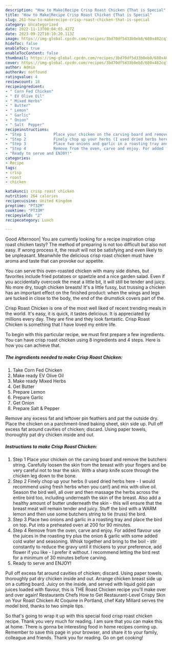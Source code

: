 ```yaml
---
description: "How to Make|Recipe Crisp Roast Chicken {That is Special"
title: "How to Make|Recipe Crisp Roast Chicken {That is Special"
slug: 261-how-to-makerecipe-crisp-roast-chicken-that-is-special
category: Uncategorized
date: 2022-11-13T00:04:03.427Z
date: 2023-09-22T18:10:20.113Z
image: https://img-global.cpcdn.com/recipes/3bd70df5d33b0eb8/680x482cq70/crisp-roast-chicken-recipe-main-photo.jpg
hideToc: false
enableToc: true
enableTocContent: false
thumbnail: https://img-global.cpcdn.com/recipes/3bd70df5d33b0eb8/680x482cq70/crisp-roast-chicken-recipe-main-photo.jpg
cover: https://img-global.cpcdn.com/recipes/3bd70df5d33b0eb8/680x482cq70/crisp-roast-chicken-recipe-main-photo.jpg
author: Admin
authorAv: notfound
ratingvalue: 4
reviewcount: 18
recipeingredient:
- " Corn Fed Chicken"
- " EV Olive Oil"
- " Mixed Herbs"
- " Butter"
- " Lemon"
- " Garlic"
- " Onion"
- " Salt  Pepper"
recipeinstructions:
- "Step 1            Place your chicken on the carving board and remove the butchers string. Carefully loosen the skin from the breast with your fingers and be very careful not to tear the skin. With a sharp knife score through the chicken leg down to the bone."
- "Step 2            Finely chop up your herbs (I used dried herbs here - I would recommend using fresh herbs when you can!) and mix with olive oil. Season the bird well, all over and then massage the herbs across the entire bird too, including underneath the skin of the breast. Also add a healthy amount of butter underneath the skin - this will ensure that the breast meat will remain tender and juicy. Stuff the bird with a WARM lemon and then use some butchers string to tie (truss) the bird."
- "Step 3            Place two onions and garlic in a roasting tray and place the bird on top. Put into a preheated oven at 200 for 90 minutes."
- "Step 4            Remove from the oven, carve and enjoy. For added flavour use the juices in the roasting try plus the onion &amp; garlic with some added cold water and seasoning. Whisk together and bring to the boil - stir constantly to reduce the gravy until it thickens to your preference, add flower if you like - I prefer it without. I recommend letting the bird rest for a minimum of 30 minutes before carving."
- "Ready to serve and ENJOY!"
categories:
- Recipe
tags:
- crisp
- roast
- chicken

katakunci: crisp roast chicken 
nutrition: 264 calories
recipecuisine: United Kingdom
preptime: "PT32M"
cooktime: "PT33M"
recipeyield: "2"
recipecategory: Lunch

---
```



Good Afternoon| You are currently looking for a recipe inspiration crisp roast chicken tasty? The method of preparing is not too difficult but also not easy. If wrong process it, the result will not be satisfying and even likely to be unpleasant. Meanwhile the delicious crisp roast chicken must have aroma and taste that can provoke our appetite.





You can serve this oven-roasted chicken with many side dishes, but favorites include fried potatoes or spaetzle and a nice garden salad. Even if you accidentally overcook the meat a little bit, it will still be tender and juicy. No more dry, tough chicken breasts! It&#39;s a little fussy, but trussing a chicken has an important effect on the finished product: when the wings and legs are tucked in close to the body, the end of the drumstick covers part of the.

Crisp Roast Chicken is one of the most well liked of recent trending meals in the world. It's easy, it is quick, it tastes delicious. It is appreciated by millions every day. They are fine and they look fantastic. Crisp Roast Chicken is something that I have loved my entire life.


To begin with this particular recipe, we must first prepare a few ingredients. You can have crisp roast chicken using 8 ingredients and 4 steps. Here is how you can achieve that.

<!--inarticleads1-->

##### The ingredients needed to make Crisp Roast Chicken:

1. Take  Corn Fed Chicken
1. Make ready  EV Olive Oil
1. Make ready  Mixed Herbs
1. Get  Butter
1. Prepare  Lemon
1. Prepare  Garlic
1. Get  Onion
1. Prepare  Salt &amp; Pepper


Remove any excess fat and leftover pin feathers and pat the outside dry. Place the chicken on a parchment-lined baking sheet, skin side up. Pull off excess fat around cavities of chicken; discard. Using paper towels, thoroughly pat dry chicken inside and out. 

<!--inarticleads2-->

##### Instructions to make Crisp Roast Chicken:

1. Step 1            Place your chicken on the carving board and remove the butchers string. Carefully loosen the skin from the breast with your fingers and be very careful not to tear the skin. With a sharp knife score through the chicken leg down to the bone.
1. Step 2            Finely chop up your herbs (I used dried herbs here - I would recommend using fresh herbs when you can!) and mix with olive oil. Season the bird well, all over and then massage the herbs across the entire bird too, including underneath the skin of the breast. Also add a healthy amount of butter underneath the skin - this will ensure that the breast meat will remain tender and juicy. Stuff the bird with a WARM lemon and then use some butchers string to tie (truss) the bird.
1. Step 3            Place two onions and garlic in a roasting tray and place the bird on top. Put into a preheated oven at 200 for 90 minutes.
1. Step 4            Remove from the oven, carve and enjoy. For added flavour use the juices in the roasting try plus the onion &amp; garlic with some added cold water and seasoning. Whisk together and bring to the boil - stir constantly to reduce the gravy until it thickens to your preference, add flower if you like - I prefer it without. I recommend letting the bird rest for a minimum of 30 minutes before carving.
1. Ready to serve and ENJOY!

Pull off excess fat around cavities of chicken; discard. Using paper towels, thoroughly pat dry chicken inside and out. Arrange chicken breast side up on a cutting board. Juicy on the inside, and served with liquid gold pan juices loaded with flavour, this is THE Roast Chicken recipe you&#39;ll make over and over again! Restaurants Chefs How to Get Restaurant-Level Crispy Skin on Your Roast Chicken At Coquine in Portland, chef Katy Millard serves the model bird, thanks to two simple tips. 

So that's going to wrap it up with this special food crisp roast chicken recipe. Thank you very much for reading. I am sure that you can make this at home. There is gonna be interesting food in home recipes coming up. Remember to save this page in your browser, and share it to your family, colleague and friends. Thank you for reading. Go on get cooking!
